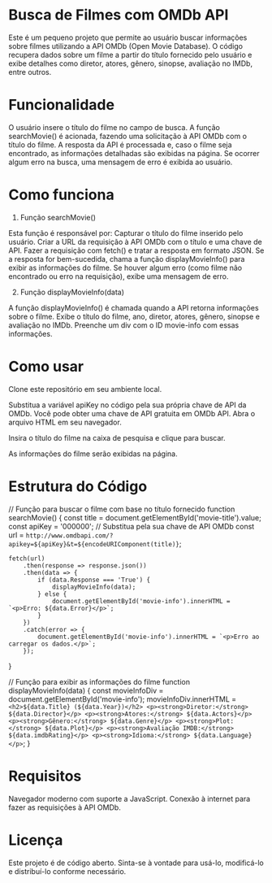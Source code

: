 # Busca de Filmes com OMDb API
Este é um pequeno projeto que permite ao usuário buscar informações sobre filmes utilizando a API OMDb (Open Movie Database). O código recupera dados sobre um filme a partir do título fornecido pelo usuário e exibe detalhes como diretor, atores, gênero, sinopse, avaliação no IMDb, entre outros.

# Funcionalidade
O usuário insere o título do filme no campo de busca.
A função searchMovie() é acionada, fazendo uma solicitação à API OMDb com o título do filme.
A resposta da API é processada e, caso o filme seja encontrado, as informações detalhadas são exibidas na página.
Se ocorrer algum erro na busca, uma mensagem de erro é exibida ao usuário.

# Como funciona
1. Função searchMovie()

Esta função é responsável por:
Capturar o título do filme inserido pelo usuário.
Criar a URL da requisição à API OMDb com o título e uma chave de API.
Fazer a requisição com fetch() e tratar a resposta em formato JSON.
Se a resposta for bem-sucedida, chama a função displayMovieInfo() para exibir as informações do filme.
Se houver algum erro (como filme não encontrado ou erro na requisição), exibe uma mensagem de erro.

2. Função displayMovieInfo(data)

A função displayMovieInfo() é chamada quando a API retorna informações sobre o filme.
Exibe o título do filme, ano, diretor, atores, gênero, sinopse e avaliação no IMDb.
Preenche um div com o ID movie-info com essas informações.

# Como usar
Clone este repositório em seu ambiente local.

Substitua a variável apiKey no código pela sua própria chave de API da OMDb. Você pode obter uma chave de API gratuita em OMDb API.
Abra o arquivo HTML em seu navegador.

Insira o título do filme na caixa de pesquisa e clique para buscar.

As informações do filme serão exibidas na página.

# Estrutura do Código

// Função para buscar o filme com base no título fornecido
function searchMovie() {
    const title = document.getElementById('movie-title').value;
    const apiKey = '000000';  // Substitua pela sua chave de API OMDb
    const url = `http://www.omdbapi.com/?apikey=${apiKey}&t=${encodeURIComponent(title)}`;

    fetch(url)
        .then(response => response.json())
        .then(data => {
            if (data.Response === 'True') {
                displayMovieInfo(data);
            } else {
                document.getElementById('movie-info').innerHTML = `<p>Erro: ${data.Error}</p>`;
            }
        })
        .catch(error => {
            document.getElementById('movie-info').innerHTML = `<p>Erro ao carregar os dados.</p>`;
        });
}

// Função para exibir as informações do filme
function displayMovieInfo(data) {
    const movieInfoDiv = document.getElementById('movie-info');
    movieInfoDiv.innerHTML = `
        <h2>${data.Title} (${data.Year})</h2>
        <p><strong>Diretor:</strong> ${data.Director}</p>
        <p><strong>Atores:</strong> ${data.Actors}</p>
        <p><strong>Gênero:</strong> ${data.Genre}</p>
        <p><strong>Plot:</strong> ${data.Plot}</p>
        <p><strong>Avaliação IMDB:</strong> ${data.imdbRating}</p>
        <p><strong>Idioma:</strong> ${data.Language}</p>
    `;
}
# Requisitos
Navegador moderno com suporte a JavaScript.
Conexão à internet para fazer as requisições à API OMDb.
# Licença
Este projeto é de código aberto. Sinta-se à vontade para usá-lo, modificá-lo e distribuí-lo conforme necessário.
